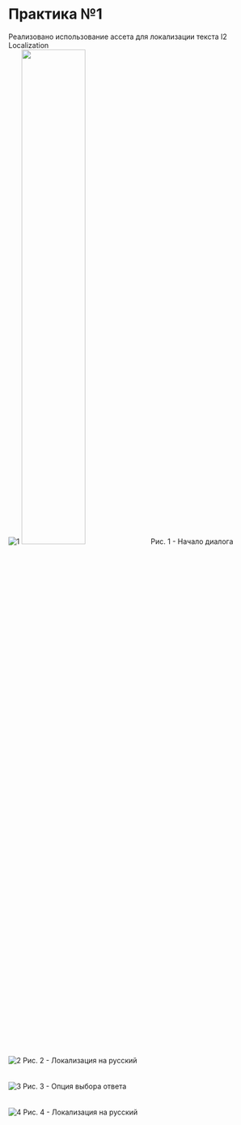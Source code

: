 # Практика №1
Реализовано использование ассета для локализации текста I2 Localization
<br />
![1](https://github.com/bakiLin/TRPO/assets/120983857/8df8e8dd-9bd2-45ff-976c-b6381e96261b)
<img src="https://github.com/bakiLin/TRPO/assets/120983857/8df8e8dd-9bd2-45ff-976c-b6381e96261b" width=50% height=50%/>
Рис. 1 - Начало диалога
<br /><br /><br />
![2](https://github.com/bakiLin/TRPO/assets/120983857/c228444c-48fe-4535-b563-78ad7552d7a8)
Рис. 2 - Локализация на русский
<br /><br /><br />
![3](https://github.com/bakiLin/TRPO/assets/120983857/8feab964-1dde-430d-a1b0-e1648d784ff6)
Рис. 3 - Опция выбора ответа
<br /><br /><br />
![4](https://github.com/bakiLin/TRPO/assets/120983857/c412306a-50e0-4b26-8725-ed903d52b063)
Рис. 4 - Локализация на русский
